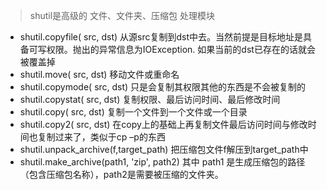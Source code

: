 > shutil是高级的 文件、文件夹、压缩包 处理模块

- shutil.copyfile( src, dst) 从源src复制到dst中去。当然前提是目标地址是具备可写权限。抛出的异常信息为IOException. 如果当前的dst已存在的话就会被覆盖掉
- shutil.move( src, dst)  移动文件或重命名
- shutil.copymode( src, dst) 只是会复制其权限其他的东西是不会被复制的
- shutil.copystat( src, dst) 复制权限、最后访问时间、最后修改时间
- shutil.copy( src, dst)  复制一个文件到一个文件或一个目录
- shutil.copy2( src, dst)  在copy上的基础上再复制文件最后访问时间与修改时间也复制过来了，类似于cp –p的东西
- shutil.unpack_archive(f,target_path)  把压缩包文件f解压到target_path中
- shutil.make_archive(path1, 'zip', path2)  其中 path1 是生成压缩包的路径（包含压缩包名称），path2是需要被压缩的文件夹。

